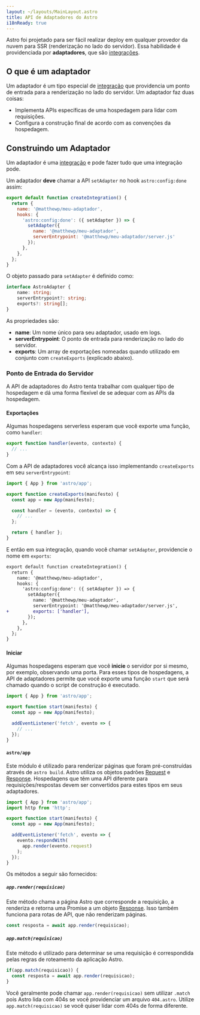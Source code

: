 ```yaml
---
layout: ~/layouts/MainLayout.astro
title: API de Adaptadores do Astro
i18nReady: true
---
```


Astro foi projetado para ser fácil realizar deploy em qualquer provedor da nuvem para SSR (renderização no lado do servidor). Essa habilidade é providenciada por __adaptadores__, que são [integrações](/pt-br/reference/integrations-reference/).

## O que é um adaptador

Um adaptador é um tipo especial de [integração](/pt-br/reference/integrations-reference/) que providencia um ponto de entrada para a renderização no lado do servidor. Um adaptador faz duas coisas:

- Implementa APIs específicas de uma hospedagem para lidar com requisições.
- Configura a construção final de acordo com as convenções da hospedagem.

## Construindo um Adaptador

Um adaptador é uma [integração](/pt-br/reference/integrations-reference/) e pode fazer tudo que uma integração pode.

Um adaptador __deve__ chamar a API `setAdapter` no hook `astro:config:done` assim:

```js
export default function createIntegration() {
  return {
    name: '@matthewp/meu-adaptador',
    hooks: {
      'astro:config:done': ({ setAdapter }) => {
        setAdapter({
          name: '@matthewp/meu-adaptador',
          serverEntrypoint: '@matthewp/meu-adaptador/server.js'
        });
      },
    },
  };
}
```

O objeto passado para `setAdapter` é definido como:

```ts
interface AstroAdapter {
	name: string;
	serverEntrypoint?: string;
	exports?: string[];
}
```

As propriedades são:

* __name__: Um nome único para seu adaptador, usado em logs.
* __serverEntrypoint__: O ponto de entrada para renderização no lado do servidor.
* __exports__: Um array de exportações nomeadas quando utilizado em conjunto com `createExports` (explicado abaixo).

### Ponto de Entrada do Servidor

A API de adaptadores do Astro tenta trabalhar com qualquer tipo de hospedagem e dá uma forma flexível de se adequar com as APIs da hospedagem.

#### Exportações

Algumas hospedagens serverless esperam que você exporte uma função, como `handler`:

```js
export function handler(evento, contexto) {
  // ...
}
```

Com a API de adaptadores você alcança isso implementando `createExports` em seu `serverEntrypoint`:

```js
import { App } from 'astro/app';

export function createExports(manifesto) {
  const app = new App(manifesto);

  const handler = (evento, contexto) => {
    // ...
  };

  return { handler };
}
```

E então em sua integração, quando você chamar `setAdapter`, providencie o nome em `exports`:

```diff
export default function createIntegration() {
  return {
    name: '@matthewp/meu-adaptador',
    hooks: {
      'astro:config:done': ({ setAdapter }) => {
        setAdapter({
          name: '@matthewp/meu-adaptador',
          serverEntrypoint: '@matthewp/meu-adaptador/server.js',
+         exports: ['handler'],
        });
      },
    },
  };
}
```

#### Iniciar

Algumas hospedagens esperam que você **inicie** o servidor por si mesmo, por exemplo, observando uma porta. Para esses tipos de hospedagens, a API de adaptadores permite que você exporte uma função `start` que será chamado quando o script de construção é executado.

```js
import { App } from 'astro/app';

export function start(manifesto) {
  const app = new App(manifesto);

  addEventListener('fetch', evento => {
    // ...
  });
}
```

#### `astro/app`

Este módulo é utilizado para renderizar páginas que foram pré-construídas através de `astro build`. Astro utiliza os objetos padrões [Request](https://developer.mozilla.org/pt-br/docs/Web/API/Request) e [Response](https://developer.mozilla.org/pt-br/docs/Web/API/Response). Hospedagens que têm uma API diferente para requisições/respostas devem ser convertidos para estes tipos em seus adaptadores.

```js
import { App } from 'astro/app';
import http from 'http';

export function start(manifesto) {
  const app = new App(manifesto);

  addEventListener('fetch', evento => {
    evento.respondWith(
      app.render(evento.request)
    );
  });
}
```

Os métodos a seguir são fornecidos:

##### `app.render(requisicao)`

Este método chama a página Astro que corresponde a requisição, a renderiza e retorna uma Promise a um objeto [Response](https://developer.mozilla.org/pt-br/docs/Web/API/Response). Isso também funciona para rotas de API, que não renderizam páginas.

```js
const resposta = await app.render(requisicao);
```

##### `app.match(requisicao)`

Este método é utilizado para determinar se uma requisição é correspondida pelas regras de roteamento da aplicação Astro.

```js
if(app.match(requisicao)) {
  const resposta = await app.render(requisicao);
}
```

Você geralmente pode  chamar `app.render(requisicao)` sem utilizar `.match` pois Astro lida com 404s se você providenciar um arquivo `404.astro`. Utilize `app.match(requisicao)` se você quiser lidar com 404s de forma diferente.
